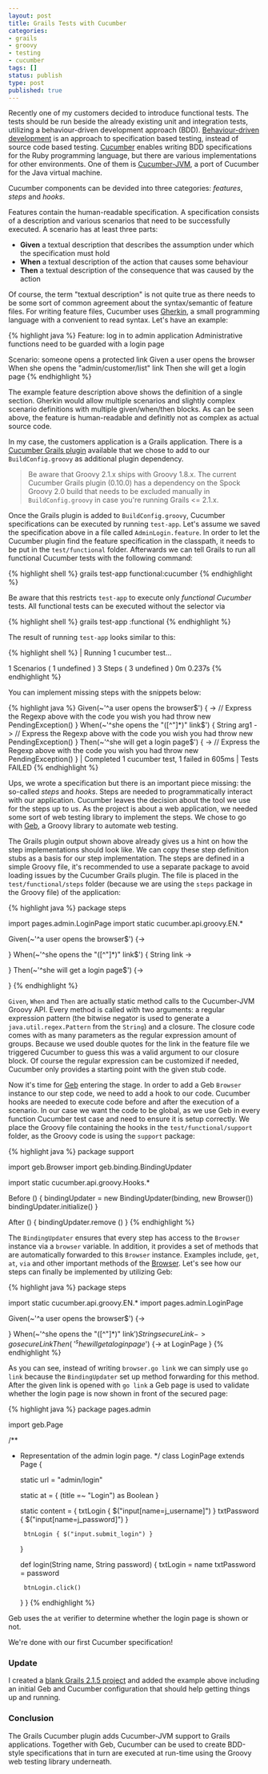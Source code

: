 ```yaml
---
layout: post
title: Grails Tests with Cucumber
categories:
- grails
- groovy
- testing
- cucumber
tags: []
status: publish
type: post
published: true
---
```

Recently one of my customers decided to introduce functional tests. The tests should be run beside the already existing unit and integration tests, utilizing a behaviour-driven development approach (BDD). 
[Behaviour-driven development](http://en.wikipedia.org/wiki/Behavior-driven_development) is an approach to specification based testing, instead of source code based testing. [Cucumber](http://cukes.info) enables writing BDD specifications for the Ruby programming language, but there are various implementations for other environments. One of them is [Cucumber-JVM](https://github.com/cucumber/cucumber-jvm), a port of Cucumber for the Java virtual machine.

Cucumber components can be devided into three categories: 
_features_, _steps_ and _hooks_. 

Features contain the human-readable specification. A specification consists of a description and various scenarios that need to be successfully executed. A scenario has at least three parts:

- **Given** 
a textual description that describes the assumption under which the specification must hold
- **When** 
a textual description of the action that causes some behaviour
- **Then** 
a textual description of the consequence that was caused by the action

Of course, the term "textual description" is not quite true as there needs to be some sort of common agreement about the syntax/semantic of feature files. For writing feature files, Cucumber uses [Gherkin](http://cukes.info/gherkin.html), a small programming language with a convenient to read syntax. Let's have an example:

{% highlight java %}
Feature: log in to admin application
  Administrative functions need to be guarded with a login page

  Scenario: someone opens a protected link
    Given a user opens the browser
    When she opens the "admin/customer/list" link
    Then she will get a login page
{% endhighlight %}

The example feature description above shows the definition of a single section. Gherkin would allow multiple scenarios and slightly complex scenario definitions with multiple given/when/then blocks. As can be seen above, the feature is human-readable and definitly not as complex as actual source code.

In my case, the customers application is a Grails application. There is a [Cucumber Grails plugin](http://grails.org/plugin/cucumber) available that we chose to add to our `BuildConfig.groovy` as additional plugin dependency.

> Be aware that Groovy 2.1.x ships with Groovy 1.8.x. The current Cucumber Grails plugin (0.10.0) has a dependency on the Spock Groovy 2.0 build that needs to be excluded manually in `BuildConfig.groovy` in case you're running Grails <= 2.1.x.

Once the Grails plugin is added to `BuildConfig.groovy`, Cucumber specifications can be executed by running `test-app`. Let's assume we saved the specification above in a file called `AdminLogin.feature`. In order to let the Cucumber plugin find the feature specification in the classpath, it needs to be put in the `test/functional` folder. Afterwards we can tell Grails to run all functional Cucumber tests with the following command:

{% highlight shell %}
grails test-app functional:cucumber
{% endhighlight %}

Be aware that this restricts `test-app` to execute only _functional Cucumber_ tests. All functional tests can be executed without the selector via 

{% highlight shell %}
grails test-app :functional
{% endhighlight %}

The result of running `test-app` looks similar to this:

{% highlight shell %}
| Running 1 cucumber test...

1 Scenarios (
1 undefined
)
3 Steps (
3 undefined
)
0m
0.237s
{% endhighlight %}

You can implement missing steps with the snippets below:

{% highlight java %}
Given(~'^a user opens the browser$') { ->
    // Express the Regexp above with the code you wish you had
    throw new PendingException()
}
When(~'^she opens the "([^"]*)" link$') { String arg1 ->
    // Express the Regexp above with the code you wish you had
    throw new PendingException()
}
Then(~'^she will get a login page$') { ->
    // Express the Regexp above with the code you wish you had
    throw new PendingException()
}
| Completed 1 cucumber test, 1 failed in 605ms
| Tests FAILED
{% endhighlight %}

Ups, we wrote a specification but there is an important piece missing: the so-called _steps_ and _hooks_. Steps are needed to programmatically interact with our application. Cucumber leaves the decision about the tool we use for the steps up to us. As the project is about a web application, we needed some sort of web testing library to implement the steps. We chose to go with [Geb](http://gebish.org), a Groovy library to automate web testing. 

The Grails plugin output shown above already gives us a hint on how the step implementations should look like. We can copy these step definition stubs as a basis for our step implementation. The steps are defined in a simple Groovy file, it's recommended to use a separate package to avoid loading issues by the Cucumber Grails plugin. The file is placed in the `test/functional/steps` folder (because we are using the `steps` package in the Groovy file) of the application:

{% highlight java %}
package steps

import pages.admin.LoginPage
import static cucumber.api.groovy.EN.*

Given(~'^a user opens the browser$') {->

}
When(~'^she opens the "([^"]*)" link$') { String link ->
    
}
Then(~'^she will get a login page$') {->
    
}
{% endhighlight %}

`Given`, `When` and `Then` are actually static method calls to the Cucumber-JVM Groovy API. Every method is called with two arguments: a regular expression pattern (the bitwise negator is used to generate a `java.util.regex.Pattern` from the `String`) and a closure. The closure code comes with as many parameters as the regular expression amount of groups. Because we used double quotes for the link in the feature file we triggered Cucumber to guess this was a valid argument to our closure block. Of course the regular expression can be customized if needed, Cucumber only provides a starting point with the given stub code.

Now it's time for [Geb](http://gebish.org) entering the stage. In order to add a Geb `Browser` instance to our step code, we need to add a hook to our code. Cucumber hooks are needed to execute code before and after the execution of a scenario. In our case we want the code to be global, as we use Geb in every function Cucumber test case and need to ensure it is setup correctly. We place the Groovy file containing the hooks in the `test/functional/support` folder, as the Groovy code is using the `support` package:

{% highlight java %}
package support

import geb.Browser
import geb.binding.BindingUpdater

import static cucumber.api.groovy.Hooks.*

Before () {
    bindingUpdater = new BindingUpdater(binding, new Browser())
    bindingUpdater.initialize()
}

After () {
    bindingUpdater.remove ()
}
{% endhighlight %}

The `BindingUpdater` ensures that every step has access to the `Browser` instance via a `browser` variable. In addition, it provides a set of methods that are automatically forwarded to this `Browser` instance. Examples include, `get`, `at`, `via` and other important methods of the [Browser](http://www.gebish.org/manual/current/browser.html#the_browser). Let's see how our steps can finally be implemented by utilizing Geb:

{% highlight java %}
package steps

import static cucumber.api.groovy.EN.*
import pages.admin.LoginPage

Given(~'^a user opens the browser$') {->

}
When(~'^she opens the "([^"]*)" link$') { String secureLink ->
    go secureLink
}
Then(~'^she will get a login page$') {->
    at LoginPage
}
{% endhighlight %}

As you can see, instead of writing `browser.go link` we can simply use `go link` because the `BindingUpdater` set up method forwarding for this method. After the given link is opened with `go link` a Geb page is used to validate whether the login page is now shown in front of the secured page:

{% highlight java %}
package pages.admin

import geb.Page

/**
 * Representation of the admin login page.
 */
class LoginPage extends Page {

    static url = "admin/login"

    static at = {
        (title =~ "Login") as Boolean
    }

    static content = {
        txtLogin    { $("input[name=j_username]") }
        txtPassword { $("input[name=j_password]") }

        btnLogin { $("input.submit_login") }
    }

    def login(String name, String password)  {
        txtLogin = name
        txtPassword = password

        btnLogin.click()
    }
}
{% endhighlight %}

Geb uses the `at` verifier to determine whether the login page is shown or not. 

We're done with our first Cucumber specification!

### Update

I created a [blank Grails 2.1.5 project](https://github.com/andresteingress/grails-cucumber-example) and added the example above including an initial Geb and Cucumber configuration that should help getting things up and running.

### Conclusion

The Grails Cucumber plugin adds Cucumber-JVM support to Grails applications. Together with Geb, Cucumber can be used to create BDD-style specifications that in turn are executed at run-time using the Groovy web testing library underneath.


